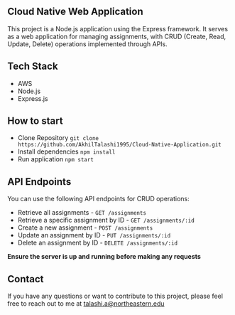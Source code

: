 ## Cloud Native Web Application

This project is a Node.js application using the Express framework. It serves as a web application for managing assignments, with CRUD (Create, Read, Update, Delete) operations implemented through APIs.

## Tech Stack

- AWS
- Node.js
- Express.js

## How to start

- Clone Repository `git clone https://github.com/AkhilTalashi1995/Cloud-Native-Application.git`
- Install dependencies `npm install`
- Run application `npm start`

## API Endpoints

You can use the following API endpoints for CRUD operations:

- Retrieve all assignments - `GET /assignments`
- Retrieve a specific assignment by ID - `GET /assignments/:id`
- Create a new assignment - `POST /assignments`
- Update an assignment by ID - `PUT /assignments/:id`
- Delete an assignment by ID - `DELETE /assignments/:id`

**Ensure the server is up and running before making any requests**

## Contact

If you have any questions or want to contribute to this project, please feel free to reach out to me at talashi.a@northeastern.edu
